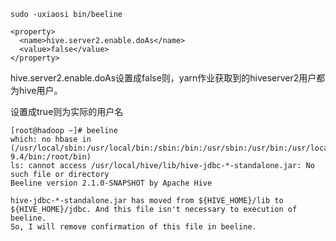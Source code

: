
```
sudo -uxiaosi bin/beeline
```

```
<property>
  <name>hive.server2.enable.doAs</name>
  <value>false</value>
</property>
```

hive.server2.enable.doAs设置成false则，yarn作业获取到的hiveserver2用户都为hive用户。

设置成true则为实际的用户名
```
[root@hadoop ~]# beeline
which: no hbase in (/usr/local/sbin:/usr/local/bin:/sbin:/bin:/usr/sbin:/usr/bin:/usr/local/hadoop/bin:/usr/local/hive/bin:/usr/pgsql-9.4/bin:/root/bin)
ls: cannot access /usr/local/hive/lib/hive-jdbc-*-standalone.jar: No such file or directory
Beeline version 2.1.0-SNAPSHOT by Apache Hive
```

```
hive-jdbc-*-standalone.jar has moved from ${HIVE_HOME}/lib to ${HIVE_HOME}/jdbc. And this file isn't necessary to execution of beeline.
So, I will remove confirmation of this file in beeline.
```
